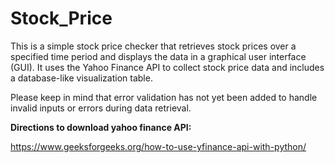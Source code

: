 # Stock_Price
This is a simple stock price checker that retrieves stock prices over a specified time period and displays the data in a graphical user interface (GUI). It uses the Yahoo Finance API to collect stock price data and includes a database-like visualization table. 

Please keep in mind that error validation has not yet been added to handle invalid inputs or errors during data retrieval.

**Directions to download yahoo finance API:**

https://www.geeksforgeeks.org/how-to-use-yfinance-api-with-python/
